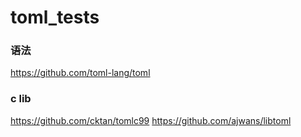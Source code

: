 # toml_tests

### 语法

https://github.com/toml-lang/toml  


### c lib

https://github.com/cktan/tomlc99
https://github.com/ajwans/libtoml
